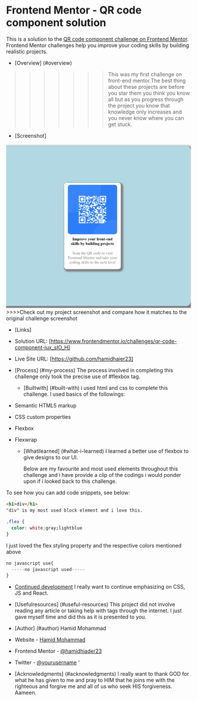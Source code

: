 # Frontend Mentor - QR code component solution

This is a solution to the [QR code component challenge on Frontend Mentor](https://www.frontendmentor.io/challenges/qr-code-component-iux_sIO_H). Frontend Mentor challenges help you improve your coding skills by building realistic projects. 

- [Overview]
(#overview)
>>>>>>>This was my first challenge on front-end mentor.The best thing about these projects are before you star them you think you know all but as you progress through the project you know that knowledge only increases and you never know where you can get stuck.
 
  - [Screenshot]
  <img src="Screenshot.jpg">
  >>>>Check out my project screenshot and compare how it matches to the original challenge screenshot

  - [Links]
  - Solution URL: 
[https://www.frontendmentor.io/challenges/qr-code-component-iux_sIO_H]

- Live Site URL: 
[https://github.com/hamidhaier23]

- [Process]
(#my-process)
The process involved in completing this challenge only took the precise use of #flexbox tag.

  - [Builtwith]
    (#built-with)
    i used html and css to complete this challenge.
    I used basics of the followings:
- Semantic HTML5 markup
- CSS custom properties
- Flexbox
- Flexwrap

  - [Whatilearned]
    (#what-i-learned)
    I learned a better use of flexbox to give designs to our UI.

    Below are my favourite and most used elements throughout this challenge and i have provide a clip of the codings i would ponder upon if i looked back to this challenge.

To see how you can add code snippets, see below:

```html
<h1>div</h1>
"div" is my most used block element and i love this.
```

```css
.flex {
  color: white;gray;lightblue
}
```
I just loved the flex styling property and the respective colors mentioned above

```js
no javascript use{
  -----no javascript used-----
}
```

  - [Continued development](#continued-development)
  I really want to continue emphasizing on CSS, JS and React.

  - [Usefulresources]
  (#useful-resources)
This project did not involve reading any article or taking help with tags through the internet.
I just gave myself time and did this as it is presented to you. 

- [Author]
(#author)
Hamid Mohammad
- Website - [Hamid Mohammad](https://github.com/hamidhaier23)
- Frontend Mentor - [@hamidhiader23](https://www.frontendmentor.io/profile/hamidhaier23)
- Twitter - [@yourusername](https://www.twitter.com/yourusername)
'
- [Acknowledgments]
(#acknowledgments)
I really want to thank GOD for what he has given to me and pray to HIM that he joins me with the righteous and forgive me and all of us who seek HIS forgiveness.
Aameen.

